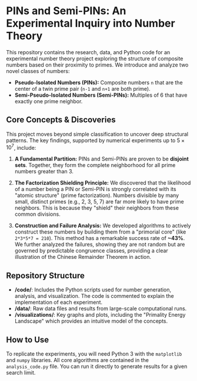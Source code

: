 # PINs and Semi-PINs: An Experimental Inquiry into Number Theory

This repository contains the research, data, and Python code for an experimental number theory project exploring the structure of composite numbers based on their proximity to primes. We introduce and analyze two novel classes of numbers:

-   **Pseudo-Isolated Numbers (PINs):** Composite numbers `n` that are the center of a twin prime pair (`n-1` and `n+1` are both prime).
-   **Semi-Pseudo-Isolated Numbers (Semi-PINs):** Multiples of 6 that have exactly one prime neighbor.

## Core Concepts & Discoveries

This project moves beyond simple classification to uncover deep structural patterns. The key findings, supported by numerical experiments up to $5 \times 10^7$, include:

1.  **A Fundamental Partition:** PINs and Semi-PINs are proven to be **disjoint sets**. Together, they form the complete neighborhood for all prime numbers greater than 3.

2.  **The Factorization Shielding Principle:** We discovered that the likelihood of a number being a PIN or Semi-PIN is strongly correlated with its "atomic structure" (prime factorization). Numbers divisible by many small, distinct primes (e.g., 2, 3, 5, 7) are far more likely to have prime neighbors. This is because they "shield" their neighbors from these common divisions.

3.  **Construction and Failure Analysis:** We developed algorithms to actively construct these numbers by building them from a "primorial core" (like `2*3*5*7 = 210`). This method has a remarkable success rate of **~43%**. We further analyzed the failures, showing they are not random but are governed by predictable congruence classes, providing a clear illustration of the Chinese Remainder Theorem in action.

## Repository Structure


-   **/code/**: Includes the Python scripts used for number generation, analysis, and visualization. The code is commented to explain the implementation of each experiment.
-   **/data/**: Raw data files and results from large-scale computational runs.
-   **/visualizations/**: Key graphs and plots, including the "Primality Energy Landscape" which provides an intuitive model of the concepts.

## How to Use

To replicate the experiments, you will need Python 3 with the `matplotlib` and `numpy` libraries. All core algorithms are contained in the `analysis_code.py` file. You can run it directly to generate results for a given search limit.
